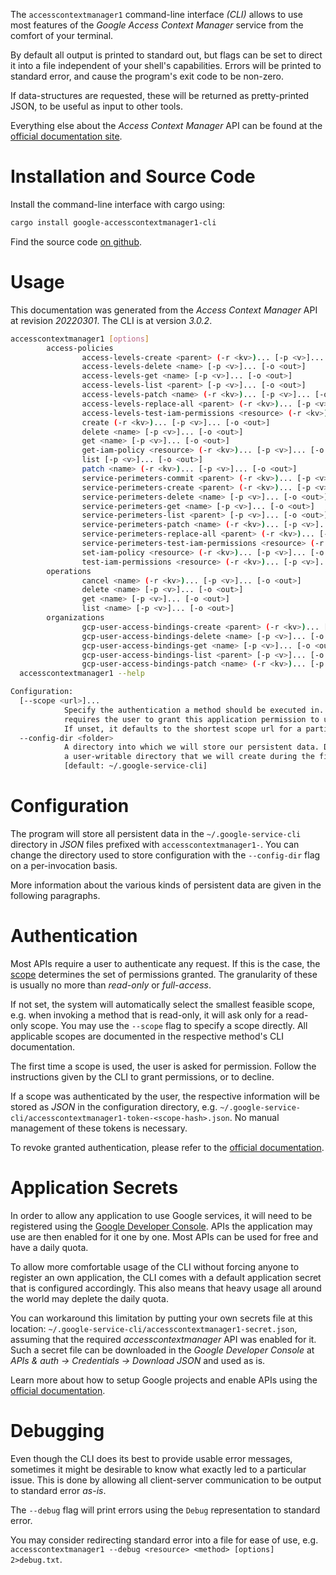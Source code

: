 <!---
DO NOT EDIT !
This file was generated automatically from 'src/mako/cli/README.md.mako'
DO NOT EDIT !
-->
The `accesscontextmanager1` command-line interface *(CLI)* allows to use most features of the *Google Access Context Manager* service from the comfort of your terminal.

By default all output is printed to standard out, but flags can be set to direct it into a file independent of your shell's
capabilities. Errors will be printed to standard error, and cause the program's exit code to be non-zero.

If data-structures are requested, these will be returned as pretty-printed JSON, to be useful as input to other tools.

Everything else about the *Access Context Manager* API can be found at the
[official documentation site](https://cloud.google.com/access-context-manager/docs/reference/rest/).

# Installation and Source Code

Install the command-line interface with cargo using:

```bash
cargo install google-accesscontextmanager1-cli
```

Find the source code [on github](https://github.com/Byron/google-apis-rs/tree/main/gen/accesscontextmanager1-cli).

# Usage

This documentation was generated from the *Access Context Manager* API at revision *20220301*. The CLI is at version *3.0.2*.

```bash
accesscontextmanager1 [options]
        access-policies
                access-levels-create <parent> (-r <kv>)... [-p <v>]... [-o <out>]
                access-levels-delete <name> [-p <v>]... [-o <out>]
                access-levels-get <name> [-p <v>]... [-o <out>]
                access-levels-list <parent> [-p <v>]... [-o <out>]
                access-levels-patch <name> (-r <kv>)... [-p <v>]... [-o <out>]
                access-levels-replace-all <parent> (-r <kv>)... [-p <v>]... [-o <out>]
                access-levels-test-iam-permissions <resource> (-r <kv>)... [-p <v>]... [-o <out>]
                create (-r <kv>)... [-p <v>]... [-o <out>]
                delete <name> [-p <v>]... [-o <out>]
                get <name> [-p <v>]... [-o <out>]
                get-iam-policy <resource> (-r <kv>)... [-p <v>]... [-o <out>]
                list [-p <v>]... [-o <out>]
                patch <name> (-r <kv>)... [-p <v>]... [-o <out>]
                service-perimeters-commit <parent> (-r <kv>)... [-p <v>]... [-o <out>]
                service-perimeters-create <parent> (-r <kv>)... [-p <v>]... [-o <out>]
                service-perimeters-delete <name> [-p <v>]... [-o <out>]
                service-perimeters-get <name> [-p <v>]... [-o <out>]
                service-perimeters-list <parent> [-p <v>]... [-o <out>]
                service-perimeters-patch <name> (-r <kv>)... [-p <v>]... [-o <out>]
                service-perimeters-replace-all <parent> (-r <kv>)... [-p <v>]... [-o <out>]
                service-perimeters-test-iam-permissions <resource> (-r <kv>)... [-p <v>]... [-o <out>]
                set-iam-policy <resource> (-r <kv>)... [-p <v>]... [-o <out>]
                test-iam-permissions <resource> (-r <kv>)... [-p <v>]... [-o <out>]
        operations
                cancel <name> (-r <kv>)... [-p <v>]... [-o <out>]
                delete <name> [-p <v>]... [-o <out>]
                get <name> [-p <v>]... [-o <out>]
                list <name> [-p <v>]... [-o <out>]
        organizations
                gcp-user-access-bindings-create <parent> (-r <kv>)... [-p <v>]... [-o <out>]
                gcp-user-access-bindings-delete <name> [-p <v>]... [-o <out>]
                gcp-user-access-bindings-get <name> [-p <v>]... [-o <out>]
                gcp-user-access-bindings-list <parent> [-p <v>]... [-o <out>]
                gcp-user-access-bindings-patch <name> (-r <kv>)... [-p <v>]... [-o <out>]
  accesscontextmanager1 --help

Configuration:
  [--scope <url>]...
            Specify the authentication a method should be executed in. Each scope
            requires the user to grant this application permission to use it.
            If unset, it defaults to the shortest scope url for a particular method.
  --config-dir <folder>
            A directory into which we will store our persistent data. Defaults to
            a user-writable directory that we will create during the first invocation.
            [default: ~/.google-service-cli]

```

# Configuration

The program will store all persistent data in the `~/.google-service-cli` directory in *JSON* files prefixed with `accesscontextmanager1-`.  You can change the directory used to store configuration with the `--config-dir` flag on a per-invocation basis.

More information about the various kinds of persistent data are given in the following paragraphs.

# Authentication

Most APIs require a user to authenticate any request. If this is the case, the [scope][scopes] determines the 
set of permissions granted. The granularity of these is usually no more than *read-only* or *full-access*.

If not set, the system will automatically select the smallest feasible scope, e.g. when invoking a
method that is read-only, it will ask only for a read-only scope. 
You may use the `--scope` flag to specify a scope directly. 
All applicable scopes are documented in the respective method's CLI documentation.

The first time a scope is used, the user is asked for permission. Follow the instructions given 
by the CLI to grant permissions, or to decline.

If a scope was authenticated by the user, the respective information will be stored as *JSON* in the configuration
directory, e.g. `~/.google-service-cli/accesscontextmanager1-token-<scope-hash>.json`. No manual management of these tokens
is necessary.

To revoke granted authentication, please refer to the [official documentation][revoke-access].

# Application Secrets

In order to allow any application to use Google services, it will need to be registered using the 
[Google Developer Console][google-dev-console]. APIs the application may use are then enabled for it
one by one. Most APIs can be used for free and have a daily quota.

To allow more comfortable usage of the CLI without forcing anyone to register an own application, the CLI
comes with a default application secret that is configured accordingly. This also means that heavy usage
all around the world may deplete the daily quota.

You can workaround this limitation by putting your own secrets file at this location: 
`~/.google-service-cli/accesscontextmanager1-secret.json`, assuming that the required *accesscontextmanager* API 
was enabled for it. Such a secret file can be downloaded in the *Google Developer Console* at 
*APIs & auth -> Credentials -> Download JSON* and used as is.

Learn more about how to setup Google projects and enable APIs using the [official documentation][google-project-new].


# Debugging

Even though the CLI does its best to provide usable error messages, sometimes it might be desirable to know
what exactly led to a particular issue. This is done by allowing all client-server communication to be 
output to standard error *as-is*.

The `--debug` flag will print errors using the `Debug` representation to standard error.

You may consider redirecting standard error into a file for ease of use, e.g. `accesscontextmanager1 --debug <resource> <method> [options] 2>debug.txt`.


[scopes]: https://developers.google.com/+/api/oauth#scopes
[revoke-access]: http://webapps.stackexchange.com/a/30849
[google-dev-console]: https://console.developers.google.com/
[google-project-new]: https://developers.google.com/console/help/new/